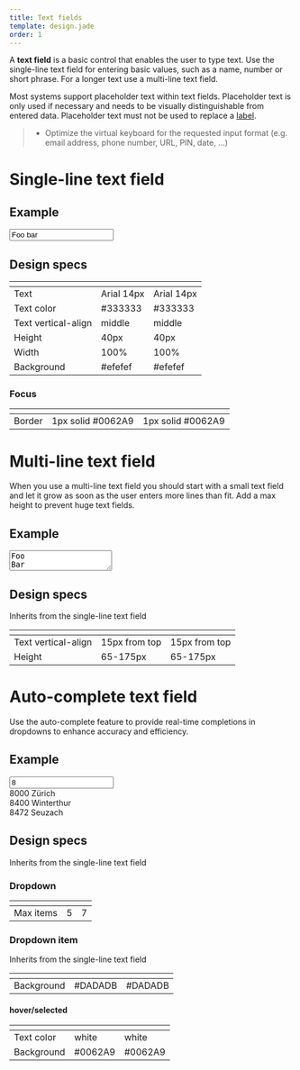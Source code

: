 ```yaml
---
title: Text fields
template: design.jade
order: 1
---
```


A **text field** is a basic control that enables the user to type text. Use the single-line text field for entering basic values, such as a name, number or short phrase. For a longer text use a multi-line text field.

Most systems support placeholder text within text fields. Placeholder text is only used if necessary and needs to be visually distinguishable from entered data. Placeholder text must not be used to replace a [label](http://design.axa.ch/design/components/form_elements/labels.html).

> - Optimize the virtual keyboard for the requested input format (e.g. email address, phone number, URL, PIN, date, ...)

<!--
## Character counter

To be defined
-->

# Single-line text field

## Example

<div style="max-width: 700px" >
  <input type="text" class="control control--input" value="Foo bar" />
</div>

## Design specs

|    | <i class="icon icon--mobile" ></i> | <i class="icon icon--desktop" ></i> |
| -- | -- | -- |
| Text | <div class="table__row__item__content__label" ><i class="icon icon--mobile" ></i></div> Arial 14px | <div class="table__row__item__content__label" ><i class="icon icon--desktop" ></i></div> Arial 14px |
| Text color | <div class="table__row__item__content__label" ><i class="icon icon--mobile" ></i></div> #333333 | <div class="table__row__item__content__label" ><i class="icon icon--desktop" ></i></div> #333333 |
| Text vertical-align | <div class="table__row__item__content__label" ><i class="icon icon--mobile" ></i></div> middle | <div class="table__row__item__content__label" ><i class="icon icon--desktop" ></i></div> middle |
| Height | <div class="table__row__item__content__label" ><i class="icon icon--mobile" ></i></div> 40px | <div class="table__row__item__content__label" ><i class="icon icon--desktop" ></i></div> 40px |
| Width | <div class="table__row__item__content__label" ><i class="icon icon--mobile" ></i></div> 100% | <div class="table__row__item__content__label" ><i class="icon icon--desktop" ></i></div> 100% |
| Background | <div class="table__row__item__content__label" ><i class="icon icon--mobile" ></i></div> #efefef | <div class="table__row__item__content__label" ><i class="icon icon--desktop" ></i></div> #efefef |

### Focus

|    | <i class="icon icon--mobile" ></i> | <i class="icon icon--desktop" ></i> |
| -- | -- | -- |
| Border | <div class="table__row__item__content__label" ><i class="icon icon--mobile" ></i></div> 1px solid #0062A9 | <div class="table__row__item__content__label" ><i class="icon icon--desktop" ></i></div> 1px solid #0062A9 |

# Multi-line text field

When you use a multi-line text field you should start with a small text field and let it grow
as soon as the user enters more lines than fit. Add a max height to prevent huge text fields.

## Example

<div style="max-width: 700px" >
  <textarea type="text" class="control control--textarea">Foo
Bar</textarea>
</div>

## Design specs

Inherits from the single-line text field

|    | <i class="icon icon--mobile" ></i> | <i class="icon icon--desktop" ></i> |
| -- | -- | -- |
| Text vertical-align | <div class="table__row__item__content__label" ><i class="icon icon--mobile" ></i></div> 15px from top | <div class="table__row__item__content__label" ><i class="icon icon--desktop" ></i></div> 15px from top |
| Height | <div class="table__row__item__content__label" ><i class="icon icon--mobile" ></i></div> 65-175px | <div class="table__row__item__content__label" ><i class="icon icon--desktop" ></i></div> 65-175px |


# Auto-complete text field

Use the auto-complete feature to provide real-time completions in dropdowns to enhance
accuracy and efficiency.

## Example

<div style="max-width: 700px" >
  <div class="autocomplete">
    <input type="text" value="8" class="control control--input"/>
    <div style="position: relative;" class="autocomplete-container">
      <div class="autocomplete-item">8000 Zürich</div>
      <div class="autocomplete-item autocomplete-item--selected">8400 Winterthur</div>
      <div class="autocomplete-item">8472 Seuzach</div>
    </div>
  </div>
</div>

## Design specs

Inherits from the single-line text field

### Dropdown

|    | <i class="icon icon--mobile" ></i> | <i class="icon icon--desktop" ></i> |
| -- | -- | -- |
| Max items | <div class="table__row__item__content__label" ><i class="icon icon--mobile" ></i></div> 5 | <div class="table__row__item__content__label" ><i class="icon icon--desktop" ></i></div> 7 |

### Dropdown item

Inherits from the single-line text field

|    | <i class="icon icon--mobile" ></i> | <i class="icon icon--desktop" ></i> |
| -- | -- | -- |
| Background | <div class="table__row__item__content__label" ><i class="icon icon--mobile" ></i></div> #DADADB | <div class="table__row__item__content__label" ><i class="icon icon--desktop" ></i></div> #DADADB |

#### hover/selected

|    | <i class="icon icon--mobile" ></i> | <i class="icon icon--desktop" ></i> |
| -- | -- | -- |
| Text color | <div class="table__row__item__content__label" ><i class="icon icon--mobile" ></i></div> white | <div class="table__row__item__content__label" ><i class="icon icon--desktop" ></i></div> white |
| Background | <div class="table__row__item__content__label" ><i class="icon icon--mobile" ></i></div> #0062A9 | <div class="table__row__item__content__label" ><i class="icon icon--desktop" ></i></div> #0062A9 |
<!-- Copyright AXA Versicherungen AG 2015 -->
